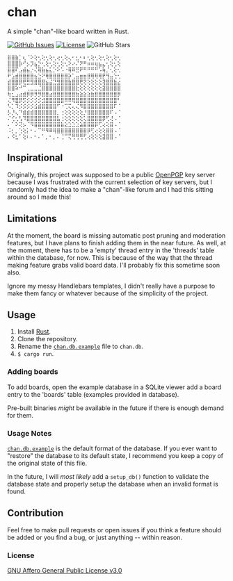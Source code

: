 # chan
A simple "chan"-like board written in Rust.

[![GitHub Issues](https://img.shields.io/github/issues-raw/fuwn/chan.svg)](https://github.com/fuwn/chan/issues)
[![License](https://img.shields.io/github/license/fuwn/chan.svg)](LICENSE)
![GitHub Stars](https://img.shields.io/github/stars/fuwn/chan?style=social)

```
⣿⣿⣷⡁⢆⠈⠕⢕⢂⢕⢂⢕⢂⢔⢂⢕⢄⠂⣂⠂⠆⢂⢕⢂⢕⢂⢕⢂⢕⢂
⣿⣿⣿⡷⠊⡢⡹⣦⡑⢂⢕⢂⢕⢂⢕⢂⠕⠔⠌⠝⠛⠶⠶⢶⣦⣄⢂⢕⢂⢕
⣿⣿⠏⣠⣾⣦⡐⢌⢿⣷⣦⣅⡑⠕⠡⠐⢿⠿⣛⠟⠛⠛⠛⠛⠡⢷⡈⢂⢕⢂
⠟⣡⣾⣿⣿⣿⣿⣦⣑⠝⢿⣿⣿⣿⣿⣿⡵⢁⣤⣶⣶⣿⢿⢿⢿⡟⢻⣤⢑⢂
⣾⣿⣿⡿⢟⣛⣻⣿⣿⣿⣦⣬⣙⣻⣿⣿⣷⣿⣿⢟⢝⢕⢕⢕⢕⢽⣿⣿⣷⣔
⣿⣿⠵⠚⠉⢀⣀⣀⣈⣿⣿⣿⣿⣿⣿⣿⣿⣿⣗⢕⢕⢕⢕⢕⢕⣽⣿⣿⣿⣿
⢷⣂⣠⣴⣾⡿⡿⡻⡻⣿⣿⣴⣿⣿⣿⣿⣿⣿⣷⣵⣵⣵⣷⣿⣿⣿⣿⣿⣿⡿
⢌⠻⣿⡿⡫⡪⡪⡪⡪⣺⣿⣿⣿⣿⣿⠿⠿⢿⣿⣿⣿⣿⣿⣿⣿⣿⣿⣿⣿⠃
⠣⡁⠹⡪⡪⡪⡪⣪⣾⣿⣿⣿⣿⠋⠐⢉⢍⢄⢌⠻⣿⣿⣿⣿⣿⣿⣿⣿⠏⠈
⡣⡘⢄⠙⣾⣾⣾⣿⣿⣿⣿⣿⣿⡀⢐⢕⢕⢕⢕⢕⡘⣿⣿⣿⣿⣿⣿⠏⠠⠈
⠌⢊⢂⢣⠹⣿⣿⣿⣿⣿⣿⣿⣿⣧⢐⢕⢕⢕⢕⢕⢅⣿⣿⣿⣿⡿⢋⢜⠠⠈
⠄⠁⠕⢝⡢⠈⠻⣿⣿⣿⣿⣿⣿⣿⣷⣕⣑⣑⣑⣵⣿⣿⣿⡿⢋⢔⢕⣿⠠⠈
⠨⡂⡀⢑⢕⡅⠂⠄⠉⠛⠻⠿⢿⣿⣿⣿⣿⣿⣿⣿⣿⡿⢋⢔⢕⢕⣿⣿⠠⠈
⠄⠪⣂⠁⢕⠆⠄⠂⠄⠁⡀⠂⡀⠄⢈⠉⢍⢛⢛⢛⢋⢔⢕⢕⢕⣽⣿⣿⠠⠈
```

## Inspirational
Originally, this project was supposed to be a public [OpenPGP](https://www.openpgp.org/) key server
because I was frustrated with the current selection of key servers, but I randomly had the idea to
make a "chan"-like forum and I had this sitting around so I made this!

## Limitations
At the moment, the board is missing automatic post pruning and moderation features, but I have plans
 to finish adding them in the near future. As well, at the moment, there has to be a 'empty' thread
 entry in the 'threads' table within the database, for now. This is because of the way that the
 thread making feature grabs valid board data. I'll probably fix this sometime soon also.

Ignore my messy Handlebars templates, I didn't really have a purpose to make them fancy or whatever
because of the simplicity of the project.

## Usage
1. Install [Rust](https://www.rust-lang.org/).
2. Clone the repository.
3. Rename the [`chan.db.example`](./chan.db.example) file to `chan.db`.
4. `$ cargo run`.

### Adding boards
To add boards, open the example database in a SQLite viewer add a board entry to the 'boards' table
(examples provided in database).

Pre-built binaries *might* be available in the future if there is enough demand for them.

### Usage Notes
[`chan.db.example`](./chan.db.example) is the default format of the database. If you ever want to
"restore" the database to its default state, I recommend you keep a copy of the original state of
this file.

In the future, I will *most likely* add a `setup_db()` function to validate the database state and
properly setup the database when an invalid format is found.

## Contribution
Feel free to make pull requests or open issues if you think a feature should be added or you find a
bug, or just anything -- within reason.

### License
[GNU Affero General Public License v3.0](https://github.com/fuwn/chan/blob/main/LICENSE.md)
